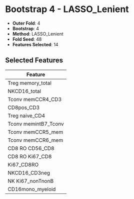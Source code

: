 # Bootstrap 4 - LASSO_Lenient

- **Outer Fold**: 4
- **Bootstrap**: 4
- **Method**: LASSO_Lenient
- **Fold Seed**: 48
- **Features Selected**: 14

## Selected Features

| Feature |
|---------|
| Treg memory_total |
| NKCD16_total |
| Tconv memCCR4_CD3 |
| CD8pos_CD3 |
| Treg naive_CD4 |
| Tconv memintB7_Tconv |
| Tconv memCCR5_mem |
| Tconv memCCR6_mem |
| CD8 RO CD56_CD8 |
| CD8 RO Ki67_CD8 |
| Ki67_CD8RO |
| NKCD16_CD3neg |
| NK Ki67_nonTnonB |
| CD16mono_myeloid |
